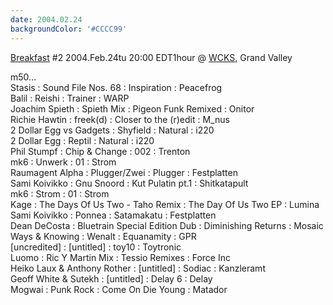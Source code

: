 ```yaml
---
date: 2004.02.24
backgroundColor: '#CCCC99'
---
```


[Breakfast](http://www.anal0g.org/breakfast/) #2 2004.Feb.24tu 20:00 EDT1hour @ [WCKS](http://www.thewhale.org/), Grand Valley  

m50...  
Stasis : Sound File Nos. 68 : Inspiration : Peacefrog  
Balil : Reishi : Trainer : WARP  
Joachim Spieth : Spieth Mix : Pigeon Funk Remixed : Onitor  
Richie Hawtin : freek(d) : Closer to the (r)edit : M\_nus  
2 Dollar Egg vs Gadgets : Shyfield : Natural : i220  
2 Dollar Egg : Reptil : Natural : i220  
Phil Stumpf : Chip & Change : 002 : Trenton  
mk6 : Unwerk : 01 : Strom  
Raumagent Alpha : Plugger/Zwei : Plugger : Festplatten  
Sami Koivikko : Gnu Snoord : Kut Pulatin pt.1 : Shitkatapult  
mk6 : Strom : 01 : Strom  
Kage : The Days Of Us Two - Taho Remix : The Day Of Us Two EP : Lumina  
Sami Koivikko : Ponnea : Satamakatu : Festplatten  
Dean DeCosta : Bluetrain Special Edition Dub : Diminishing Returns : Mosaic  
Ways & Knowing : Wenalt : Equanamity : GPR  
\[uncredited\] : \[untitled\] : toy10 : Toytronic  
Luomo : Ric Y Martin Mix : Tessio Remixes : Force Inc  
Heiko Laux & Anthony Rother : \[untitled\] : Sodiac : Kanzleramt  
Geoff White & Sutekh : \[untitled\] : Delay 6 : Delay  
Mogwai : Punk Rock : Come On Die Young : Matador